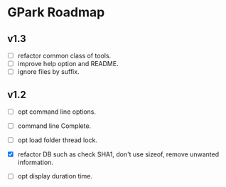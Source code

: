 
# GPark Roadmap

## v1.3

- [ ] refactor common class of tools.
- [ ] improve help option and README.
- [ ] ignore files by suffix.

## v1.2

- [ ] opt command line options.
- [ ] command line Complete.
- [ ] opt load folder thread lock.
- [x] refactor DB such as check SHA1, don't use sizeof, remove unwanted information.
- [ ] opt display duration time.


